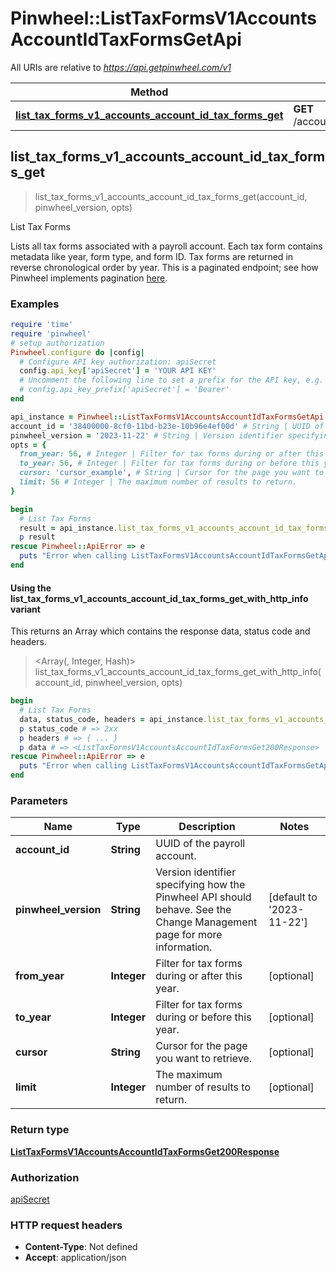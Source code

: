 # Pinwheel::ListTaxFormsV1AccountsAccountIdTaxFormsGetApi

All URIs are relative to *https://api.getpinwheel.com/v1*

| Method | HTTP request | Description |
| ------ | ------------ | ----------- |
| [**list_tax_forms_v1_accounts_account_id_tax_forms_get**](ListTaxFormsV1AccountsAccountIdTaxFormsGetApi.md#list_tax_forms_v1_accounts_account_id_tax_forms_get) | **GET** /accounts/{account_id}/tax_forms | List Tax Forms |


## list_tax_forms_v1_accounts_account_id_tax_forms_get

> <ListTaxFormsV1AccountsAccountIdTaxFormsGet200Response> list_tax_forms_v1_accounts_account_id_tax_forms_get(account_id, pinwheel_version, opts)

List Tax Forms

Lists all tax forms associated with a payroll account. Each tax form contains metadata like year, form type, and form ID. Tax forms are returned in reverse chronological order by year. This is a paginated endpoint; see how Pinwheel implements pagination <a href='https://docs.pinwheelapi.com/docs/pagination-1' target='_blank'>here</a>.

### Examples

```ruby
require 'time'
require 'pinwheel'
# setup authorization
Pinwheel.configure do |config|
  # Configure API key authorization: apiSecret
  config.api_key['apiSecret'] = 'YOUR API KEY'
  # Uncomment the following line to set a prefix for the API key, e.g. 'Bearer' (defaults to nil)
  # config.api_key_prefix['apiSecret'] = 'Bearer'
end

api_instance = Pinwheel::ListTaxFormsV1AccountsAccountIdTaxFormsGetApi.new
account_id = '38400000-8cf0-11bd-b23e-10b96e4ef00d' # String | UUID of the payroll account.
pinwheel_version = '2023-11-22' # String | Version identifier specifying how the Pinwheel API should behave. See the Change Management page for more information.
opts = {
  from_year: 56, # Integer | Filter for tax forms during or after this year.
  to_year: 56, # Integer | Filter for tax forms during or before this year.
  cursor: 'cursor_example', # String | Cursor for the page you want to retrieve.
  limit: 56 # Integer | The maximum number of results to return.
}

begin
  # List Tax Forms
  result = api_instance.list_tax_forms_v1_accounts_account_id_tax_forms_get(account_id, pinwheel_version, opts)
  p result
rescue Pinwheel::ApiError => e
  puts "Error when calling ListTaxFormsV1AccountsAccountIdTaxFormsGetApi->list_tax_forms_v1_accounts_account_id_tax_forms_get: #{e}"
end
```

#### Using the list_tax_forms_v1_accounts_account_id_tax_forms_get_with_http_info variant

This returns an Array which contains the response data, status code and headers.

> <Array(<ListTaxFormsV1AccountsAccountIdTaxFormsGet200Response>, Integer, Hash)> list_tax_forms_v1_accounts_account_id_tax_forms_get_with_http_info(account_id, pinwheel_version, opts)

```ruby
begin
  # List Tax Forms
  data, status_code, headers = api_instance.list_tax_forms_v1_accounts_account_id_tax_forms_get_with_http_info(account_id, pinwheel_version, opts)
  p status_code # => 2xx
  p headers # => { ... }
  p data # => <ListTaxFormsV1AccountsAccountIdTaxFormsGet200Response>
rescue Pinwheel::ApiError => e
  puts "Error when calling ListTaxFormsV1AccountsAccountIdTaxFormsGetApi->list_tax_forms_v1_accounts_account_id_tax_forms_get_with_http_info: #{e}"
end
```

### Parameters

| Name | Type | Description | Notes |
| ---- | ---- | ----------- | ----- |
| **account_id** | **String** | UUID of the payroll account. |  |
| **pinwheel_version** | **String** | Version identifier specifying how the Pinwheel API should behave. See the Change Management page for more information. | [default to &#39;2023-11-22&#39;] |
| **from_year** | **Integer** | Filter for tax forms during or after this year. | [optional] |
| **to_year** | **Integer** | Filter for tax forms during or before this year. | [optional] |
| **cursor** | **String** | Cursor for the page you want to retrieve. | [optional] |
| **limit** | **Integer** | The maximum number of results to return. | [optional] |

### Return type

[**ListTaxFormsV1AccountsAccountIdTaxFormsGet200Response**](ListTaxFormsV1AccountsAccountIdTaxFormsGet200Response.md)

### Authorization

[apiSecret](../README.md#apiSecret)

### HTTP request headers

- **Content-Type**: Not defined
- **Accept**: application/json

